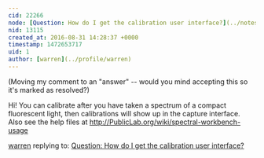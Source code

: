 ```yaml
---
cid: 22266
node: [Question: How do I get the calibration user interface?](../notes/PeterDH/05-13-2016/question-how-do-i-get-the-calibration-user-interface)
nid: 13115
created_at: 2016-08-31 14:28:37 +0000
timestamp: 1472653717
uid: 1
author: [warren](../profile/warren)
---
```


(Moving my comment to an "answer" -- would you mind accepting this so it's marked as resolved?)

Hi! You can calibrate after you have taken a spectrum of a compact fluorescent light, then calibrations will show up in the capture interface. Also see the help files at http://PublicLab.org/wiki/spectral-workbench-usage

[warren](../profile/warren) replying to: [Question: How do I get the calibration user interface?](../notes/PeterDH/05-13-2016/question-how-do-i-get-the-calibration-user-interface)

